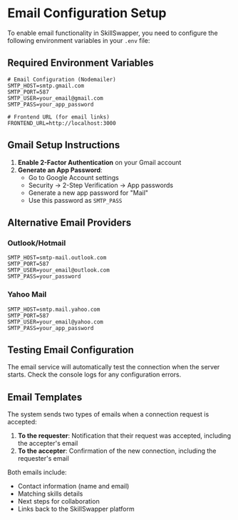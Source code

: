 # Email Configuration Setup

To enable email functionality in SkillSwapper, you need to configure the following environment variables in your `.env` file:

## Required Environment Variables

```env
# Email Configuration (Nodemailer)
SMTP_HOST=smtp.gmail.com
SMTP_PORT=587
SMTP_USER=your_email@gmail.com
SMTP_PASS=your_app_password

# Frontend URL (for email links)
FRONTEND_URL=http://localhost:3000
```

## Gmail Setup Instructions

1. **Enable 2-Factor Authentication** on your Gmail account
2. **Generate an App Password**:
   - Go to Google Account settings
   - Security → 2-Step Verification → App passwords
   - Generate a new app password for "Mail"
   - Use this password as `SMTP_PASS`

## Alternative Email Providers

### Outlook/Hotmail
```env
SMTP_HOST=smtp-mail.outlook.com
SMTP_PORT=587
SMTP_USER=your_email@outlook.com
SMTP_PASS=your_password
```

### Yahoo Mail
```env
SMTP_HOST=smtp.mail.yahoo.com
SMTP_PORT=587
SMTP_USER=your_email@yahoo.com
SMTP_PASS=your_app_password
```

## Testing Email Configuration

The email service will automatically test the connection when the server starts. Check the console logs for any configuration errors.

## Email Templates

The system sends two types of emails when a connection request is accepted:

1. **To the requester**: Notification that their request was accepted, including the accepter's email
2. **To the accepter**: Confirmation of the new connection, including the requester's email

Both emails include:
- Contact information (name and email)
- Matching skills details
- Next steps for collaboration
- Links back to the SkillSwapper platform




